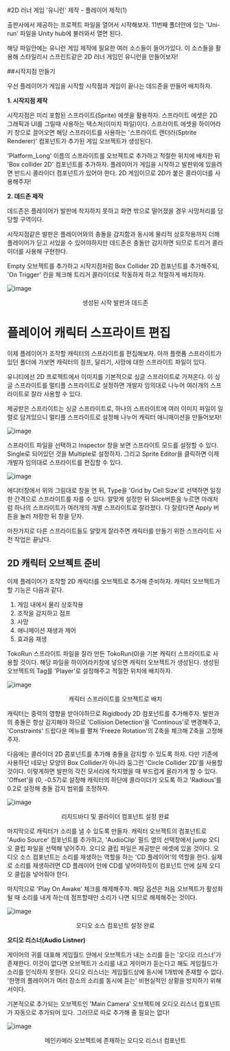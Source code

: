 #2D 러너 게임 '유니런' 제작 - 플레이어 제작(1)

출판사에서 제공하는 프로젝트 파일을 열어서 시작해보자. 11번째 폴더안에 있는 'Uni-run' 파일을 Unity hub에 불러와서 열면 된다. 

해당 파일안에는 유니런 게임 제작에 필요한 여러 소스들이 들어가있다. 이 소스들을 활용해 스타일리시 스프린트같은 2D 러너 게임인 유니런을 만들어보자!

##시작지점 만들기 

우선 플레이어가 게임을 시작할 시작점과 게임이 끝나는 데드존을 만들어 배치하자.

**1. 시작지점 제작**

시작지점은 미리 포함된 스프라이트(Sprite) 에셋을 활용하자. 스프라이트 에셋은 2D 그래픽과 UI를 그릴때 사용하는 텍스쳐(이미지 파일)이다. 스프라이트 에셋을 하이어라키 창으로 끌어오면 해당 스프라이트를 사용하는 '스프라이트 랜더러(Sptrite Renderer)' 컴포넌트가 추가된 게임 오브젝트가 생성된다. 

'Platform_Long' 이름의 스프라이트를 오브젝트로 추가하고 적절한 위치에 배치한 뒤 'Box collider 2D' 컴포넌트를 추가하자. 플레이어가 게임을 시작하고 발판위에 있을려면 반드시 콜라이더 컴포넌트가 있어야 한다. 2D 게임이므로 2D가 붙은 콜라이더를 사용해주자!

**2. 데드존 제작**

데드존은 플레이어가 발판에 착지하지 못하고 화면 밖으로 떨어졌을 경우 사망처리를 담당할 구역이다. 

시작지점같은 발판은 플레이어와의 충돌을 감지함과 동시에 물리적 상호작용까지 더해 플레이어가 딛고 서있을 수 있어야하지만 데드존은 충돌만 감지하면 되므로 트리거 콜라이더를 사용해 구현한다.

Empty 오브젝트를 추가하고 시작지점처럼 Box Collider 2D 컴포넌트를 추가해주되, 'On Trigger' 칸을 체크해 트리거 콜라이더로 작동하게 하고 적절하게 배치하자.

![image](https://user-images.githubusercontent.com/68016394/160403020-88828b39-05ea-4ab9-86ed-e9758329c756.png)

<p align = "center">
생성된 시작 발판과 데드존

# 플레이어 캐릭터 스프라이트 편집

이제 플레이어가 조작할 캐릭터의 스프라이트를 편집해보자. 아까 플랫폼 스프라이트가 있던 폴더에 가보면 캐릭터의 점프, 달리기, 사망에 대한 스프라이트 파일이 있다. 

유니티에선 2D 프로젝트에서 이미지를 기본적으로 싱글 스프라이트로 가져온다. 이 싱글 스프라이트를 멀티플 스프라이트로 설정하면 개발자 임의대로 나누어 여러개의 스프라이트로 잘라 사용할 수 있다. 

제공받은 스프라이트는 싱글 스프라이트로, 하나의 스프라이트에 여러 이미지 파일이 일렬로 담겨있으니 멀티플 스프라이트로 설정해 나누어 캐릭터 애니매이션을 만들어보자!

![image](https://user-images.githubusercontent.com/68016394/160433505-37b0baa2-3b75-418d-b60a-23c8830133e3.png)

스프라이트 파일을 선택하고 Inspector 창을 보면 스프라이트 모드를 설정할 수 있다. Single로 되어있던 것을 Multiple로 설정하자. 그리고 Sprite Editor을 클릭하면 이제 개발자 임의대로 스프라이트를 편집할 수 있다. 

![image](https://user-images.githubusercontent.com/68016394/160433899-99770e33-0d75-4d5e-b2c8-78f7dfb5dd72.png)

에디터창에서 위의 그림대로 창을 연 뒤, Type을 'Grid by Cell Size'로 선택하면 일정한 간격으로 스프라이트를 자를 수 있다. 알맞게 설정한 뒤 Slice버튼을 누르면 아래처럼 하나의 스프라이트가 여러개의 개별 스프라이트로 잘라졌다. 다 잘랐다면 Apply 버튼을 눌러 저장한 뒤 창을 닫자. 

마찬가지로 다른 스프라이트들도 알맞게 잘라주면 캐릭터를 만들기 위한 스프라이트 사전 작업은 끝났다. 

## 2D 캐릭터 오브젝트 준비

이제 플레이어가 조작할 2D 캐릭터를 오브젝트로 추가해 준비하자. 
캐릭터 오브젝트가 할 기능은 다음과 같다.

1. 게임 내에서 물리 상호작용
2. 조작을 감지하고 점프
3. 사망
4. 애니메이션 재생과 제어
5. 효과음 재생


TokoRun 스프라이트 파일을 잘라 만든 TokoRun(0)을 기본 캐릭터 스프라이트로 사용할 것이다. 해당 파일을 하이어라키창에 넣으면 캐릭터 오브젝트가 생성된다. 생성된 오브젝트의 Tag를 'Player'로 설정해주고 적절한 위치에 배치하자.

![image](https://user-images.githubusercontent.com/68016394/160436275-9d6f1a83-b84e-4706-966c-64ab2852b4ef.png)

<p align="Center">
캐릭터 스프라이트를 오브젝트로 배치

캐릭터는 중력의 영향을 받아야하므로 Rigidbody 2D 컴포넌트를 추가해주자. 발판과의 충돌은 항상 감지해야 하므로 'Collision Detection'을 'Continous'로 변경해주고, 'Constraints' 드랍다운 메뉴를 펼쳐 'Freeze Rotation'의 Z축을 체크해 Z축을 고정해주자. 

다음에는 콜라이더 2D 콤포넌트를 추가해 충돌을 감지할 수 있도록 하자. 다만 기존에 사용하던 네모난 모양의 Box Collider가 아니라 둥그런 'Circle Collider 2D'를 사용할 것이다. 이렇게하면 발판의 각진 모서리에 착지했을 때 부드럽게 올라가게 할 수 있다. 'Offset'을 (0, -0.57)로 설정해 캐릭터의 하단에 콜라이더가 오도록 하고 'Radious'를 0.2로 설정해 충돌 감지 범위를 조정하자. 

![image](https://user-images.githubusercontent.com/68016394/160437482-4e73d0c0-bd86-422e-85d2-5ee49e87505a.png)

<p align="Center">
리지드바디 및 콜라이더 컴포넌트 설정 완료

마지막으로 캐릭터가 소리를 낼 수 있도록 만들자. 캐릭터 오브젝트의 컴포넌트로 'Audio Source' 컴포넌트를 추가하고, 'AudioClip' 필드 옆의 선택창에서 jump 오디오 클립 파일을 선택해 넣어주자. 오디오 클립 파일은 제공받은 에셋에 있을 것이다. 오디오 소스 컴포넌트는 소리를 재생하는 역할을 하는 'CD 플레이어'의 역할을 한다. 실제로 소리를 재생하려면 CD 플레이어 안에 CD를 넣어야하듯이 컴포넌트 안에 실제 오디오 클립을 넣어줘야 한다.  

마지막으로 'Play On Awake' 체크를 해제해주자. 해당 옵션은 처음 오브젝트가 활성화될 때 소리를 내게 하는데 점프할때만 소리가 나면 되므로 해제해주는 것이다. 

![image](https://user-images.githubusercontent.com/68016394/160438367-ab6fc3e1-9fb3-49d4-bd69-a95b889a4341.png)

<p align="Center">
오디오 소스 컴포넌트 설정 완료

**오디오 리스너(Audio Listner)**

게이머의 귀를 대표해 게임월드 안에서 오브젝트가 내는 소리를 듣는 '오디오 리스너'가 존재한다. 이것이 없다면 오브젝트가 소리를 내고 게이머가 듣는다고 해도 게임월드가 소리를 인식하지 못한다. 오디오 리스너는 게임월드상에 동시에 1개밖에 존재할 수 없다. '한명의 플레이어가 여러 장소의 소리를 동시에 듣는' 비현실적인 상황을 방지하기 위해서이다. 

기본적으로 추가되는 오브젝트인 'Main Camera' 오브젝트에 오디오 리스너 컴포넌트가 자동으로 추가되어 있다. 그러므로 따로 추가해 줄 필요는 없다!

![image](https://user-images.githubusercontent.com/68016394/160439038-0f038984-4f4b-454e-85cf-e4ca05d8523c.png)

<p align="Center">
메인카메라 오브젝트에 존재하는 오디오 리스너 컴포넌트

